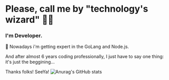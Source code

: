# Please, call me by "technology's wizard" 🧙‍♂️

### I'm Developer.

🦾 Nowadays i'm getting expert in the GoLang and Node.js. 

And after almost 6 years coding professionally, I just have to say one thing: it's just the beggining...

Thanks folks! SeeYa!
![Anurag's GitHub stats](https://github-readme-stats.vercel.app/api?username=guisartori&show_icons=true&theme=dracula)
